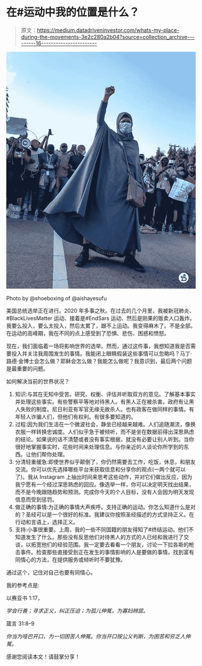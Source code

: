 # 在#运动中我的位置是什么？

> 原文：<https://medium.datadriveninvestor.com/whats-my-place-during-the-movements-3e2c280a2b04?source=collection_archive---------16----------------------->

![](img/6a7fd4878cc50b71d33524cb2d90debc.png)

Photo by @shoeboxing of @aishayesufu

美国总统选举正在进行。2020 年多事之秋。在过去的几个月里，我被新冠肺炎、#BlackLivesMatter 运动、接着是#EndSars 运动、然后是刚果的贩卖人口轰炸。我要么投入，要么太投入，然后太累了，跟不上运动。我变得麻木了。不是全部。在运动的高峰期，我在不同的点上感受到了恐惧、悲伤、困惑和愤怒。

现在，我们面临着一场将影响世界的选举。然而，通过这件事，我想知道我是否需要投入并关注我周围发生的事情。我能闭上眼睛假装这些事情可以忽略吗？马丁·路德·金博士会怎么做？耶稣会怎么做？我能怎么做呢？我意识到，最后两个问题是最重要的问题。

如何解决当前的世界状况？

1.  知识:与其在无知中受苦。研究、权衡、评估并听取双方的意见。了解基本事实并处理这些事实。有些警察平等地对待黑人。有黑人正在被杀害。政府有让黑人失败的制度。尼日利亚有军官无缘无故杀人。也有政客在做同样的事情。有年轻人诈骗人们，但他们有权利。有很多要知道的。
2.  过程:因为我们生活在一个微波社会，静坐已经越来越难。人们追随潮流，像换衣服一样转换忠诚度。人们似乎急于被倾听，而不是坐在数据前得出深思熟虑的结论。如果说的话不清楚或者没有事实根据，就没有必要让别人听到。当你很好地掌握事实时，花些时间来处理信息。与你亲近的人谈论你所学到的东西。让他们帮你处理。
3.  分清轻重缓急:即使世界似乎颠倒了，你仍然需要去工作，吃饭，休息，和朋友交流。你可以优先选择哪些平台来获取信息和分享你的观点(一两个就可以了)。我从 Instagram 上抽出时间来思考这些动作，并对它们做出反应，因为我宁愿有一个经过深思熟虑的回应。像选举一样，你可以决定明天找出结果，而不是今晚跟随趋势和预测。完成你今天的个人目标，没有人会因为明天发现信息而受到惩罚。
4.  做正确的事情:为正确的事情大声疾呼。支持正确的运动。你怎么知道什么是对的？圣经可以是一个很好的标准。我建议你按照圣经描述的方式坚持正义。在行动和言语上，选择正义。
5.  支持:小事很重要。上周，我的一些不同国籍的朋友得知了#终结运动。他们不知道发生了什么。那些没有反思他们对待黑人的方式的人已经和我进行了交谈，以拓宽他们的经验范围。我一定要去看看一个朋友，讨论一下拉各斯的枪击事件。检查那些直接受到正在发生的事情影响的人是要做的事情。找到富有同情心的方法，在提供服务或倾听时不要犹豫。

通过这个，记住对自己也要有同情心。

我的参考点是:

以赛亚书 1:17，

*学会行善；寻求正义，纠正压迫；为孤儿伸冤，为寡妇辨屈。*

箴言 31:8–9

*你当为哑巴开口，为一切困苦人伸冤。你当开口按公义判断，为困苦和穷乏人伸冤。*

感谢您阅读本文！请鼓掌分享！